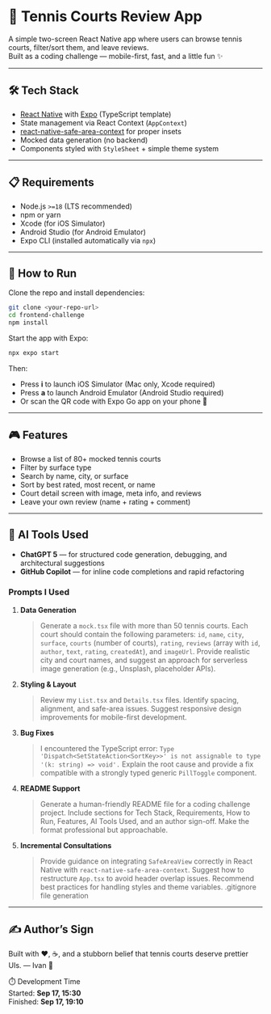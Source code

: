 # 🎾 Tennis Courts Review App

A simple two-screen React Native app where users can browse tennis courts, filter/sort them, and leave reviews.  
Built as a coding challenge — mobile-first, fast, and a little fun ✨

---

## 🛠️ Tech Stack
- [React Native](https://reactnative.dev/) with [Expo](https://expo.dev/) (TypeScript template)
- State management via React Context (`AppContext`)
- [react-native-safe-area-context](https://github.com/th3rdwave/react-native-safe-area-context) for proper insets
- Mocked data generation (no backend)
- Components styled with `StyleSheet` + simple theme system

---

## 📋 Requirements
- Node.js `>=18` (LTS recommended)
- npm or yarn
- Xcode (for iOS Simulator)  
- Android Studio (for Android Emulator)  
- Expo CLI (installed automatically via `npx`)

---

## 🚀 How to Run

Clone the repo and install dependencies:
```bash
git clone <your-repo-url>
cd frontend-challenge
npm install
````

Start the app with Expo:

```bash
npx expo start
```

Then:

* Press **i** to launch iOS Simulator (Mac only, Xcode required)
* Press **a** to launch Android Emulator (Android Studio required)
* Or scan the QR code with Expo Go app on your phone 📱

---

## 🎮 Features

* Browse a list of 80+ mocked tennis courts
* Filter by surface type
* Search by name, city, or surface
* Sort by best rated, most recent, or name
* Court detail screen with image, meta info, and reviews
* Leave your own review (name + rating + comment)

---

## 🤖 AI Tools Used

* **ChatGPT 5** — for structured code generation, debugging, and architectural suggestions
* **GitHub Copilot** — for inline code completions and rapid refactoring

### Prompts I Used

1. **Data Generation**

   > Generate a `mock.tsx` file with more than 50 tennis courts.
   > Each court should contain the following parameters:
   > `id`, `name`, `city`, `surface`, `courts` (number of courts), `rating`, `reviews` (array with `id`, `author`, `text`, `rating`, `createdAt`), and `imageUrl`.
   > Provide realistic city and court names, and suggest an approach for serverless image generation (e.g., Unsplash, placeholder APIs).

2. **Styling & Layout**

   > Review my `List.tsx` and `Details.tsx` files.
   > Identify spacing, alignment, and safe-area issues.
   > Suggest responsive design improvements for mobile-first development.

3. **Bug Fixes**

   > I encountered the TypeScript error:
   > `Type 'Dispatch<SetStateAction<SortKey>>' is not assignable to type '(k: string) => void'.`
   > Explain the root cause and provide a fix compatible with a strongly typed generic `PillToggle` component.

4. **README Support**

   > Generate a human-friendly README file for a coding challenge project.
   > Include sections for Tech Stack, Requirements, How to Run, Features, AI Tools Used, and an author sign-off.
   > Make the format professional but approachable.

5. **Incremental Consultations**

   > Provide guidance on integrating `SafeAreaView` correctly in React Native with `react-native-safe-area-context`.
   > Suggest how to restructure `App.tsx` to avoid header overlap issues.
   > Recommend best practices for handling styles and theme variables.
   > .gitignore file generation

---

## ✍️ Author’s Sign
Built with ❤️, ☕, and a stubborn belief that
tennis courts deserve prettier UIs.
— Ivan 🎾

⏱️ Development Time  
Started: **Sep 17, 15:30**  
Finished: **Sep 17, 19:10**
